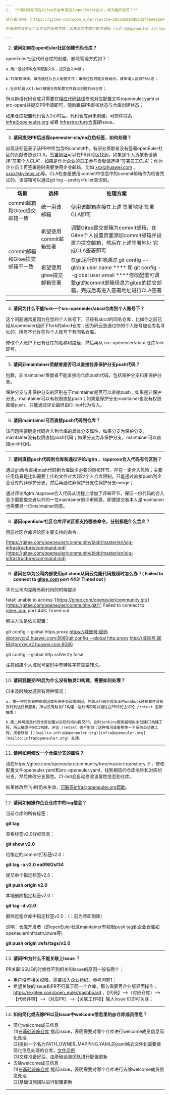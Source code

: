 ```yaml
---
1.  **请问我如何在Gitee平台申请加入openEuler企业，成为组织成员？**
		
请点击[链接](https://gitee.com/open_euler?invite=10c2a5093d0832fbbe4abe4f83e13ac80d3c14b54ae76b148e7cde0b62298f898e2a5d1b1b807987439bc1f65eaa027860f010c409ba4a18108234d13d970cb1)填写相关内容后申请加入即可；

申请通常会在三个工作日内审核生效；如未及时生效可邮件通知 [infra@openeuler.sh](mailto:infra@openeuler.sh) 。

---
```

2.  **请问如何在openEuler社区创建代码仓库？**
		
openEuler社区代码仓库的创建、删除管理方式如下：

	a.用户通过修改仓库配置文件，提交合入申请；

	b.TC审核申请，审核通过后合入配置文件；审核过程可能会有疑问，请申请人跟踪PR状态；

	c.社区机器人CI-bot根据仓库配置文件自动创建代码仓库；

所以新增代码仓库只需要在[相应代码路径](https://gitee.com/openeuler/community/tree/master/repository)修改对应配置文件(openeuler.yaml or src-open)并提交PR申请即可，随后跟踪PR审核状态与仓库创建状态；

如果仓库配置代码合入2小时后，代码仓库尚未创建，可邮件联系 [infra@openeuler.org](mailto:infra@openeuler.org) 或者 [infrastructure仓库](https://gitee.com/openeuler/infrastructure)提issue。

---
3.  **请问提交PR后出现openeuler-cla/no红色标签，如何处理？**
		
出现该标签表示该PR中所包含的commit中，有部分贡献者没有签署openEuler社区的贡献者协议CLA。[签署地址](https://gitee.com/link?target=https%3A%2F%2Fclasign.osinfra.cn%2Fsign%2FZ2l0ZWUlMkZvcGVuZXVsZXI%3D)可以在PR评论区找到。如果是个人贡献者请选择“签署个人CLA”，如果是作为企业的员工参与贡献请选择“签署员工CLA”；作为企业员工再签署是时需要使用企业邮箱，比如 [](mailto:xxx@huawei.com)[xxx@huawei.com](mailto:xxx@huawei.com) 、[xxxx@kylinos.cn](mailto:xxxx@kylinos.cn)等。CLA检查是使用commit中信息中的commit邮箱作为检查凭证的。该邮箱可以通过git log --pretty=fuller查询到。
		

<table>
<tbody><tr>
<th>场景</th>
<th>选择</th>
<th>处理方案</th>
</tr>
<tr>
<td>commit邮箱和Gitee提交邮箱一致</td>
<td>统一用该邮箱</td>
<td>使用该邮箱直接在上述 签署地址 签署CLA即可</td>
</tr>
<tr>
<td rowspan="2">commit邮箱和Gitee提交邮箱不一致</td>
<td>希望使用commit邮箱签署</td>
<td>调整Gitee提交邮箱为commit邮箱，在Gitee个人设置页面添加commit邮箱并设置为提交邮箱，然后在上述签署地址 完成CLA签署即可</td>
</tr>
<tr>
<td>希望使用gitee提交邮箱签署</td>
<td>在git运行的本地通过 git config --global user.name **** 和 git config --global user.email ****修改配置可调整git的commit邮箱信息为gitee的提交邮箱，完成后再进入签署地址进行CLA签署</td>
</tr>
</tbody>
</table>

---
4.  **请问为什么不能fork一个src-openeuler/abcd仓库到个人账号下？**

这个问题通常是因为在您的个人账号下，已经有abcd的同名仓库，比如你之前已经从openeuler组织下fork的abcd仓库；因为码云是通过你的个人账号加仓库名寻址的，所有不允许在你个人账号下有同名仓库。

修改个人账户下已有仓库的名称和路径，然后再从 src-openeuler/abcd 仓库fork即可。

---	
5.  **请问非maintainer贡献者是否可以直接往非保护分支push代码？**
		
抱歉，非maintainer贡献者不能直接向仓库push代码，包括保护分支和非保护分支。

保护分支与非保护分支的区别在于maintainer是否可以直接push；如果是非保护分支，maintainer可以有权限直接push；如果是保护分支maintainer也没有权限直接push，只能通过评论最终由CI-bot代为合入。

---
6.  **请问maintainer可否直接push代码到仓库？**
		
该问题需要确定代码合入到仓库的具体分支属性，如果分支为保护分支，maintainer没有权限直接push代码；如果分支为非保护分支，maintainer可以直接push代码。

---
7.  **请问直接push代码到仓库和通过评论/lgtm 、/approve合入代码有何区别？**
		
通过git命令直接push代码到仓库缺少必要的审核环节，存在一定合入风险；主要应用场景是比如需要上传的文件过大超过个人仓库限制，只能通过直接push到企业仓库的非保护分支，然后再通过非保护分支往保护分支merge；

通过评论/lgtm /approve合入代码从流程上增加了评审环节，保证一份代码的合入至少需要提交者以外的一位maintainer的评审同意，即便提交者本人是maintainer也需要另一位maintainer同意。

---
8.  **请问openEuler社区仓库评论区都支持哪些命令，分别都是什么含义？**
		
目前社区仓库评论区主要支持的命令:

[https://gitee.com/openeuler/community/blob/master/en/sig-infrastructure/command.md](https://gitee.com/openeuler/community/blob/master/en/sig-infrastructure/command.md)

---
9.  **请问在华为公司内部使用git clone从码云克隆代码报超时怎么办？( Failed to connect to  [gitee.com](http://gitee.com/)  port 443: Timed out )**
		
华为公司内克隆外网代码的时候提示

fatal: unable to access ‘[https://gitee.com/openeuler/community.git/](https://gitee.com/openeuler/community.git/)’: Failed to connect to [gitee.com](http://gitee.com/) port 443: Timed out

解决方法是依次配置：

git config --global https.proxy [https://域账号:密码@proxycn2.huawei.com:8080git config --global http.proxy](https://gitee.com/link?target=https%3A%2F%2F%25E5%259F%259F%25E8%25B4%25A6%25E5%258F%25B7%3A%25E5%25AF%2586%25E7%25A0%2581%40proxycn2.huawei.com%3A8080) [http://域账号:密码@proxycn2.huawei.com:8080](https://gitee.com/link?target=http%3A%2F%2F%25E5%259F%259F%25E8%25B4%25A6%25E5%258F%25B7%3A%25E5%25AF%2586%25E7%25A0%2581%40proxycn2.huawei.com%3A8080)

git config --global http.sslVerify false

注意如果个人域账号密码中有特殊字符需要转义。

---
10.  **请问我提交PR后为什么没有触发CI构建，需要如何处理？**
		
CI未及时触发通常有两种情况：

	a. 第一种可能是网络原因或系统任务调度原因，导致从代码仓库发出的webhook通知事件没有及时到达目标服务，所以没有触发CI构建；这种情况可以通过在PR评论去评论 /retest 重新触发；

	b.第二种可能是代码仓库创建以后短时间内提交PR，此时jenkins服务器侧尚未创建CI构建工程，所以触发不到CI构建，评论 /retest 也不生效；这种情况或者稍等一下系统自动建工程，或者联系 [](mailto:infra@openeuler.org)[infra@openeuler.org](mailto:infra@openeuler.org) 处理。

---
11.  **请问如何修改一个仓库分支的属性？**
		
请在https://gitee.com/openeuler/community/tree/master/repository 下，修改配置文件openeuler.yaml和src-openeuler.yaml，找到相应的仓库名称和对应的分支，然后修改分支属性。CI-bot会自动修改该属性信息到仓库。

如果修改后1小时仍未生效，可联系infra@openeuler.org帮助。

---
12.  **请问如何操作企业仓库中的tag信息？**
		
当前仓库的所有标签：

**git tag**

查看标签v2.0详细信息：

**git show v2.0**

给指定的commit打标签v2.0：

**git tag -a v2.0 ea0982sf34**

提交单个指定标签v2.0：

**git push origin v2.0**

本地删除指定标签v2.0：

**git tag -d v2.0**

删除远程仓库中指定标签v2.0：(：前为空即删除)

说明：仓库开发者（即openEuler社区maintainer有权限push tag到企业仓库如openeuler/infrastructure等）

**git push origin :refs/tags/v2.0**

---
13.  **请问PR为什么不能关联上Issue ？**
		
PR关联ISSUE的时候找不到相关的Issue的原因一般有两个：


- 用户没有相关权限，需要加入企业组织，参考问题1；
- 希望关联的Issue和PR不归属于同一个仓库，那么需要再企业版界面操作： 
   https://e.gitee.com/open_euler/dashboard ，【代码】——>（对应仓库）——>【代码评审】——>（对应PR）——>【关联工作项】输入Issue ID即可关联；

---
14. **如何简化或去除PR以及Issue中welcome信息里的@仓库成员信息？**
- 简化welcome成员信息<br>
(1)在[基础设施仓库](https://gitee.com/openeuler/infrastructure) 提起issue，表明需要对哪个仓库进行welcome成员信息简化处理<br>
(2)提供一个名为PATH_OWNER_MAPPING.YAML的yaml格式文件到需要做简化信息处理的仓库，[文件示例](https://gitee.com/openeuler/docs/blob/master/PATH_OWNER_MAPPING.YAML) <br>
(3)文件准备好后，由基础设施团队进行配置更新<br>
- 去除welcome成员信息<br>
(1)在[基础设施仓库](https://gitee.com/openeuler/infrastructure) 提起issue，表明需要对哪个仓库进行去除welcome成员信息处理<br>
(2)基础设施团队进行配置更新<br>
---
